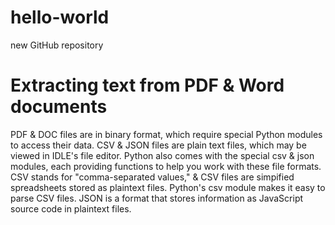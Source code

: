 # hello-world
new GitHub repository 
# Extracting text from PDF & Word documents

PDF & DOC files are in binary format, which require special Python modules to access their data. CSV & JSON files are plain text files, which may be viewed in IDLE's file editor. Python also comes with the special csv & json modules, each providing functions to help you work with these file formats. 
CSV stands for "comma-separated values," & CSV files are simpified spreadsheets stored as plaintext files. Python's csv module makes it easy to parse CSV files.
JSON is a format that stores information as JavaScript source code in plaintext files.
